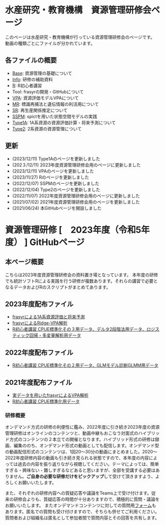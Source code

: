 
# 水産研究・教育機構　資源管理研修会ページ

このページは水産研究・教育機構が行っている資源管理研修会のページです。  
動画の種類ごとにファイルが分かれています。

## 各ファイルの概要

- [Base](https://github.com/KoHMB/Shigen_kensyu_FRA/tree/main/Base): 資源管理の基礎について
- [Info](https://github.com/KoHMB/Shigen_kensyu_FRA/tree/main/Info): 研修の補助資料
- [R](https://github.com/KoHMB/Shigen_kensyu_FRA/tree/main/R): R初心者講習
- Tool: frasyrの開発・GitHubについて
- [VPA](https://github.com/KoHMB/Shigen_kensyu_FRA/tree/main/VPA): 資源評価モデルVPAについて
- [MR](https://github.com/KoHMB/Shigen_kensyu_FRA/tree/main/MR): 標識再捕法と遺伝情報の利活用について
- [SR](https://github.com/KoHMB/Shigen_kensyu_FRA/tree/main/SR): 再生産関係推定について
- [SSPM](https://github.com/KoHMB/Shigen_kensyu_FRA/tree/main/SSPM): spictを用いた状態空間モデルの実践
- [Type1A](https://github.com/KoHMB/Shigen_kensyu_FRA/tree/main/Type1A): 1A系資源の資源評価計算・将来予測について
- [Type2](https://github.com/KoHMB/Shigen_kensyu_FRA/tree/main/Type2): 2系資源の資源管理について


## 更新
- (2023/12/11) Type1Aのページを更新しました
- (202３/12/11) 2023年度資源管理研修会用のページに更新しました
- (2023/12/11) VPAのページを更新しました
- (2023/11/27) Rのページを更新しました
- (2022/12/07) SSPMのページを更新しました
- (2022/12/04) Type2のページを更新しました
- (2022/11/07) 2022年度資源管理研修会用のページに更新しました
- (2021/07/02) 2021年度資源管理研修会用のページを更新しました
- (2021/06/24) 本GitHubページを開設しました


# 資源管理研修 [　2023年度（令和5年度） ] GitHubページ

## 本ページ概要

こちらは2023年度資源管理研修会の資料置き場となっています。
本年度の研修でも統計ソフトRによる実践を行う研修が複数あります。それらの講習で必要となるデータおよびRのスクリプトがまとめてあります。

## 2023年度配布ファイル

- [frasyrによる1A系資源評価と将来予測](https://github.com/KoHMB/Shigen_kensyu_FRA/tree/main/Type1A/)
- [frasyrによるRidge-VPA解析](https://github.com/KoHMB/Shigen_kensyu_FRA/tree/main/VPA/vpa_11_data_code/vpa-11/)
- [R初心者講習 CPUE標準化その３用データ、デルタ2段階法用データ、ロジスティック回帰・多変量解析用データ](https://github.com/KoHMB/Shigen_kensyu_FRA/tree/main/R)

## 2022年度配布ファイル

- [R初心者講習 CPUE標準化その２用データ、GLMモデル診断GLMM用データ](https://github.com/KoHMB/Shigen_kensyu_FRA/tree/main/R)

## 2021年度配布ファイル

- [実データを用いたfrasyrによるVPA解析](https://github.com/KoHMB/Shigen_kensyu_FRA/tree/main/VPA/VPA-06-09(2021))
- [R初心者講習 CPUE標準化用データ](https://github.com/KoHMB/Shigen_kensyu_FRA/tree/main/R)



### 研修概要

オンデマンド方式の研修の利便性に鑑み、2022年度に引き続き2023年度の資源管理研修はオンラインのコンテンツと、動画中継もおこなう対面式のハイブリッド方式のコンテンツの２本立ての開催となります。ハイブリッド形式の研修は録画、編集ののち、オンデマンド形式の動画としても配信します。オンデマンド型の動画配信形式のコンテンツは、1回20～30分の動画にまとめました。2020〜2022年度研修内容の動画も引き続き見られる状態ですので、本年度の内容によっては過去の内容を振り返りながら視聴してください。テーマによっては、簡単すぎる・興味ない・難しすぎるなどあると思いますが、全部を受講する必要はありません。**ご自身の必要な研修だけをピックアップ**して受けて頂きますよう、よろしくお願いいたします。

また、それぞれの研修内容への質疑応答や議論をTeams上で受け付けます。従来の研修会よりも、質疑応答の時間が十分ありますので、積極的に質問・議論をお願いいたします。
またオンデマンドコンテンツに対しての質問用[フォーム](https://forms.office.com/Pages/ResponsePage.aspx?id=tzCltNwEI0mgLrTqozK6SmDZph4WaO9BmQIuJsCfUrhURDdFNVhRQVdRMzdXMVYwMEtLVVoyTU9KNi4u)もあります。匿名での質問も受け付けますので、そちらも併せてご利用ください。質問者および組織名は匿名として参加者間で質問内容とその回答を共有します。
